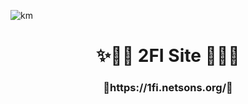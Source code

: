![km](https://user-images.githubusercontent.com/55181663/193453424-e6d85fd8-fa4f-49d9-98b2-13ed396d3a6b.png)
<h1 align="center"> ✨🧑‍💻 2FI Site 🧑‍💻✨ </h1>
<h3 align="center"> 🔗https://1fi.netsons.org/🔗 </h3>
